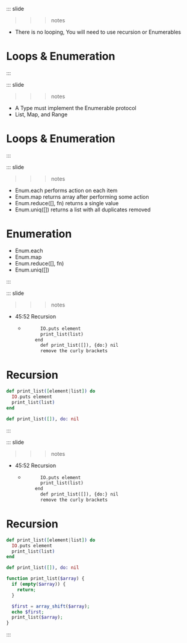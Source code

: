 
::: slide

>>> notes

- There is no looping, You will need to use recursion or Enumerables

>>>

# Loops & Enumeration

:::

::: slide

>>> notes

- A Type must implement the Enumerable protocol
- List, Map, and Range

>>>

# Loops & Enumeration

:::

::: slide

>>> notes

  - Enum.each performs action on each item
  - Enum.map returns array after performing some action
  - Enum.reduce([], fn) returns a single value
  - Enum.uniq([]) returns a list with all duplicates removed

>>>

# Enumeration

- Enum.each
- Enum.map
- Enum.reduce([], fn)
- Enum.uniq([])

:::

::: slide

>>> notes
- 45:52 Recursion
  - ``` def print_list([element|list]) do
          IO.puts element
          print_list(list)
        end
          def print_list([]), {do:} nil
          remove the curly brackets
    ```
>>>

# Recursion

```elixir
def print_list([element|list]) do
  IO.puts element
  print_list(list)
end

def print_list([]), do: nil
```
:::

::: slide

>>> notes
- 45:52 Recursion
  - ``` def print_list([element|list]) do
          IO.puts element
          print_list(list)
        end
          def print_list([]), {do:} nil
          remove the curly brackets
    ```
>>>

# Recursion

```elixir
def print_list([element|list]) do
  IO.puts element
  print_list(list)
end

def print_list([]), do: nil
```

```php
function print_list($array) {
  if (empty($array)) {
    return;
  }

  $first = array_shift($array);
  echo $first;
  print_list($array);
}
```
:::
